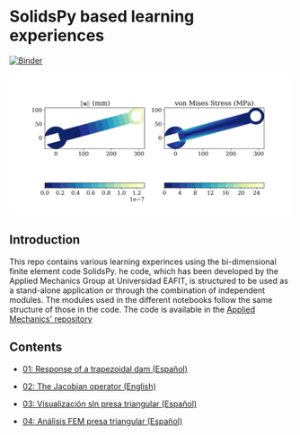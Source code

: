 # SolidsPy based learning experiences

[![Binder](https://mybinder.org/badge_logo.svg)](https://mybinder.org/v2/gh/jgomezc1/SolidsPy_experiences/master)

![Displacement field in a wrench.](./images/wrench.png)

## Introduction

This repo contains various learning experinces using the bi-dimensional finite element code SolidsPy.
he code, which has been developed by the Applied Mechanics Group at Universidad EAFIT, is structured to be used
as a stand-alone application or through the combination of independent modules. The modules used in the different
notebooks follow the same structure of those in the code.
The code is available in the [Applied Mechanics' repository](https://github.com/AppliedMechanics-EAFIT/SolidsPy)

## Contents

* [01: Response of a trapezoidal dam (Español)](https://nbviewer.jupyter.org/github/jgomezc1/SolidsPy_experiences/blob/master/notebooks/analisis_presa/01_solidspy_dam_design.ipynb)

* [02: The Jacobian operator (English)](https://nbviewer.jupyter.org/github/jgomezc1/SolidsPy_experiences/blob/master/notebooks/jacobian/jacobiano.ipynb)

* [03: Visualización sln presa triangular (Español)](https://nbviewer.jupyter.org/github/jgomezc1/SolidsPy_experiences/blob/master/notebooks/taller_1_modelacion/taller1.ipynb)

* [04: Análisis FEM presa triangular (Español)](https://nbviewer.jupyter.org/github/jgomezc1/SolidsPy_experiences/blob/master/notebooks/taller_2_modelacion/taller2.ipynb)

